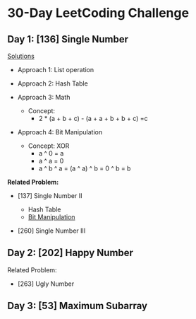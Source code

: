 # 30-Day LeetCoding Challenge
## Day 1: [136] Single Number

[Solutions](https://leetcode.com/explore/featured/card/30-day-leetcoding-challenge/528/week-1/3283/)
- Approach 1: List operation

- Approach 2: Hash Table

- Approach 3: Math
    - Concept: 
        - 2 * (a + b + c) - (a + a + b + b + c) =c

- Approach 4: Bit Manipulation
  - Concept: XOR
    - a ^ 0 = a
    - a ^ a = 0
    - a ^ b ^ a = (a ^ a) ^ b = 0 ^ b = b

**Related Problem:**
- [137] Single Number II
    - Hash Table
    - [Bit Manipulation](https://blog.csdn.net/wlwh90/article/details/89712795)

- [260] Single Number III

## Day 2: [202] Happy Number

Related Problem:
- [263] Ugly Number

## Day 3: [53]  Maximum Subarray